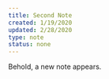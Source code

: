 ```yaml
---
title: Second Note
created: 1/19/2020
updated: 2/28/2020
type: note
status: none
---
```


Behold, a new note appears.

<Tweet tweetLink="GreatDismal/status/1223781667535564800" />
